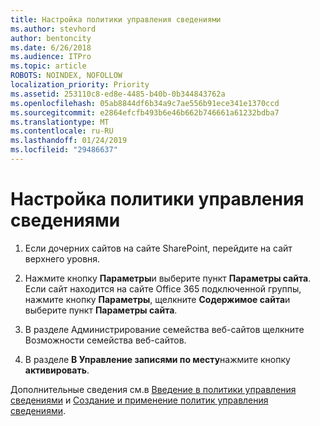 ```yaml
---
title: Настройка политики управления сведениями
ms.author: stevhord
author: bentoncity
ms.date: 6/26/2018
ms.audience: ITPro
ms.topic: article
ROBOTS: NOINDEX, NOFOLLOW
localization_priority: Priority
ms.assetid: 253110c8-ed8e-4485-b40b-0b344843762a
ms.openlocfilehash: 05ab8844df6b34a9c7ae556b91ece341e1370ccd
ms.sourcegitcommit: e2864efcfb493b6e46b662b746661a61232bdba7
ms.translationtype: MT
ms.contentlocale: ru-RU
ms.lasthandoff: 01/24/2019
ms.locfileid: "29486637"
---
```

# <a name="set-up-information-management-policies"></a>Настройка политики управления сведениями

1. Если дочерних сайтов на сайте SharePoint, перейдите на сайт верхнего уровня.
    
2. Нажмите кнопку **Параметры**и выберите пункт **Параметры сайта**. Если сайт находится на сайте Office 365 подключенной группы, нажмите кнопку **Параметры**, щелкните **Содержимое сайта**и выберите пункт **Параметры сайта**.
    
3. В разделе Администрирование семейства веб-сайтов щелкните Возможности семейства веб-сайтов.
    
4. В разделе **В Управление записями по месту**нажмите кнопку **активировать**.
    
Дополнительные сведения см.в [Введение в политики управления сведениями](https://go.microsoft.com/fwlink/?linkid=404239) и [Создание и применение политик управления сведениями](https://go.microsoft.com/fwlink/?linkid=2003916).
  


